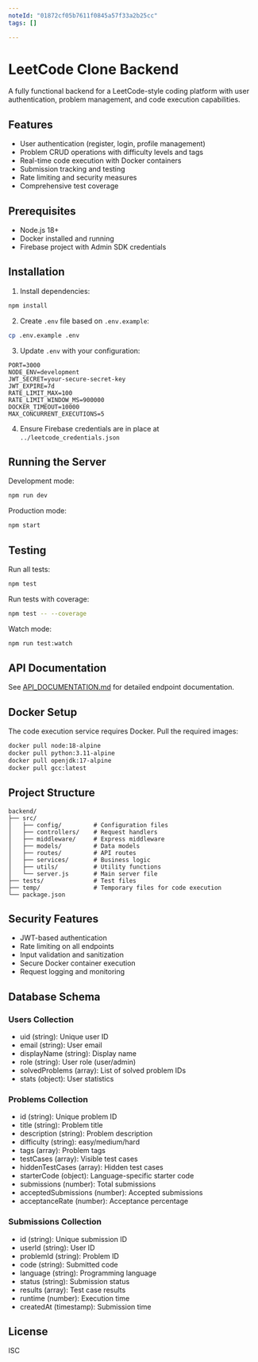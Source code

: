 ```yaml
---
noteId: "01872cf05b7611f0845a57f33a2b25cc"
tags: []

---
```


# LeetCode Clone Backend

A fully functional backend for a LeetCode-style coding platform with user authentication, problem management, and code execution capabilities.

## Features

- User authentication (register, login, profile management)
- Problem CRUD operations with difficulty levels and tags
- Real-time code execution with Docker containers
- Submission tracking and testing
- Rate limiting and security measures
- Comprehensive test coverage

## Prerequisites

- Node.js 18+
- Docker installed and running
- Firebase project with Admin SDK credentials

## Installation

1. Install dependencies:
```bash
npm install
```

2. Create `.env` file based on `.env.example`:
```bash
cp .env.example .env
```

3. Update `.env` with your configuration:
```
PORT=3000
NODE_ENV=development
JWT_SECRET=your-secure-secret-key
JWT_EXPIRE=7d
RATE_LIMIT_MAX=100
RATE_LIMIT_WINDOW_MS=900000
DOCKER_TIMEOUT=10000
MAX_CONCURRENT_EXECUTIONS=5
```

4. Ensure Firebase credentials are in place at `../leetcode_credentials.json`

## Running the Server

Development mode:
```bash
npm run dev
```

Production mode:
```bash
npm start
```

## Testing

Run all tests:
```bash
npm test
```

Run tests with coverage:
```bash
npm test -- --coverage
```

Watch mode:
```bash
npm run test:watch
```

## API Documentation

See [API_DOCUMENTATION.md](./API_DOCUMENTATION.md) for detailed endpoint documentation.

## Docker Setup

The code execution service requires Docker. Pull the required images:

```bash
docker pull node:18-alpine
docker pull python:3.11-alpine
docker pull openjdk:17-alpine
docker pull gcc:latest
```

## Project Structure

```
backend/
├── src/
│   ├── config/         # Configuration files
│   ├── controllers/    # Request handlers
│   ├── middleware/     # Express middleware
│   ├── models/         # Data models
│   ├── routes/         # API routes
│   ├── services/       # Business logic
│   ├── utils/          # Utility functions
│   └── server.js       # Main server file
├── tests/              # Test files
├── temp/               # Temporary files for code execution
└── package.json
```

## Security Features

- JWT-based authentication
- Rate limiting on all endpoints
- Input validation and sanitization
- Secure Docker container execution
- Request logging and monitoring

## Database Schema

### Users Collection
- uid (string): Unique user ID
- email (string): User email
- displayName (string): Display name
- role (string): User role (user/admin)
- solvedProblems (array): List of solved problem IDs
- stats (object): User statistics

### Problems Collection
- id (string): Unique problem ID
- title (string): Problem title
- description (string): Problem description
- difficulty (string): easy/medium/hard
- tags (array): Problem tags
- testCases (array): Visible test cases
- hiddenTestCases (array): Hidden test cases
- starterCode (object): Language-specific starter code
- submissions (number): Total submissions
- acceptedSubmissions (number): Accepted submissions
- acceptanceRate (number): Acceptance percentage

### Submissions Collection
- id (string): Unique submission ID
- userId (string): User ID
- problemId (string): Problem ID
- code (string): Submitted code
- language (string): Programming language
- status (string): Submission status
- results (array): Test case results
- runtime (number): Execution time
- createdAt (timestamp): Submission time

## License

ISC